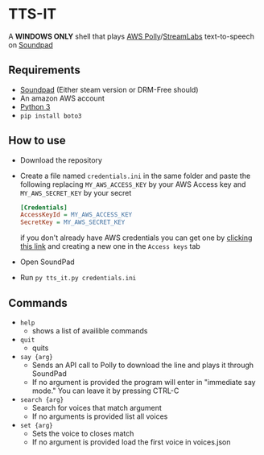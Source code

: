 # TTS-IT

A **WINDOWS ONLY** shell that plays [AWS Polly](https://aws.amazon.com/polly/)/[StreamLabs](https://blog.streamlabs.com/how-to-add-text-to-speech-to-donations-to-your-stream-548e9908b451) text-to-speech on [Soundpad](https://leppsoft.com/soundpad/en/)

## Requirements

- [Soundpad](https://leppsoft.com/soundpad/en/) (Either steam version or DRM-Free should)
- An amazon AWS account
- [Python 3](https://www.python.org/downloads/)
- `pip install boto3`

## How to use

- Download the repository
- Create a file named `credentials.ini` in the same folder and paste the following replacing `MY_AWS_ACCESS_KEY` by your AWS Access key and `MY_AWS_SECRET_KEY` by your secret   

  ```ini
  [Credentials]
  AccessKeyId = MY_AWS_ACCESS_KEY
  SecretKey = MY_AWS_SECRET_KEY
  ```

  if you don't already have AWS credentials you can get one by [clicking this link](https://console.aws.amazon.com/iam/home?#/security_credentials) and creating a new one in the `Access keys` tab
- Open SoundPad
- Run `py tts_it.py credentials.ini`

## Commands

- `help`
  - shows a list of availible commands
- `quit`
  - quits
- `say {arg}`
  - Sends an API call to Polly to download the line and plays it through SoundPad
  - If no argument is provided the program will enter in "immediate say mode." You can leave it by pressing CTRL-C
- `search {arg}`
  - Search for voices that match argument
  - If no arguments is provided list all voices
- `set {arg}`
  - Sets the voice to closes match
  - If no argument is provided load the first voice in voices.json
